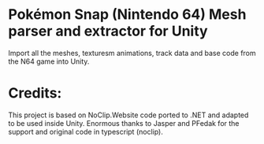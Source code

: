 # Pokémon Snap (Nintendo 64) Mesh parser and extractor for Unity

Import all the meshes, texturesm animations, track data and base code from the N64 game into Unity.

# Credits:
This project is based on NoClip.Website code ported to .NET and adapted to be used inside Unity. Enormous thanks to Jasper and PFedak for the support and original code in typescript (noclip).
